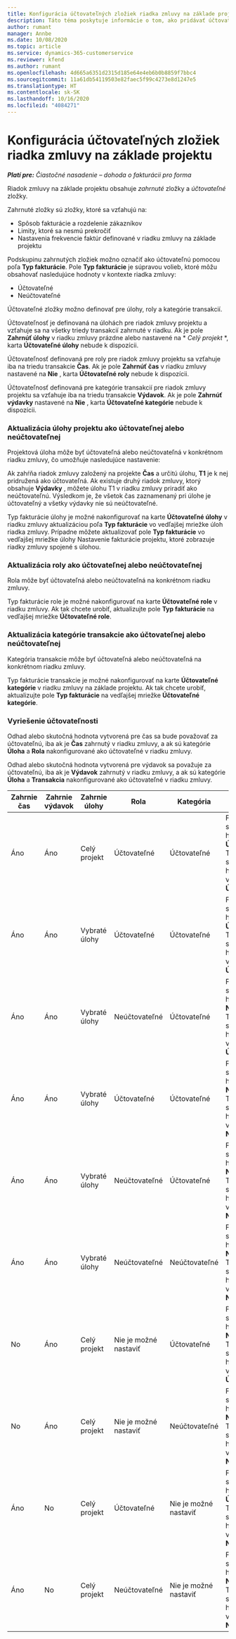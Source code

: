 ```yaml
---
title: Konfigurácia účtovateľných zložiek riadka zmluvy na základe projektu
description: Táto téma poskytuje informácie o tom, ako pridávať účtovateľné zložky do riadkov zmluvy v Project Operations.
author: rumant
manager: Annbe
ms.date: 10/08/2020
ms.topic: article
ms.service: dynamics-365-customerservice
ms.reviewer: kfend
ms.author: rumant
ms.openlocfilehash: 4d665a6351d2315d185e64e4eb6b0b8859f7bbc4
ms.sourcegitcommit: 11a61db54119503e82faec5f99c4273e8d1247e5
ms.translationtype: HT
ms.contentlocale: sk-SK
ms.lasthandoff: 10/16/2020
ms.locfileid: "4084271"
---
```

# <a name="configuring-chargeable-components-of-a-project-based-contract-line"></a>Konfigurácia účtovateľných zložiek riadka zmluvy na základe projektu

_**Platí pre:** Čiastočné nasadenie – dohoda o fakturácii pro forma_

Riadok zmluvy na základe projektu obsahuje *zahrnuté* zložky a *účtovateľné* zložky.

Zahrnuté zložky sú zložky, ktoré sa vzťahujú na:

  - Spôsob fakturácie a rozdelenie zákazníkov
  - Limity, ktoré sa nesmú prekročiť 
  - Nastavenia frekvencie faktúr definované v riadku zmluvy na základe projektu

Podskupinu zahrnutých zložiek možno označiť ako účtovateľnú pomocou poľa **Typ fakturácie**. Pole **Typ fakturácie** je súpravou volieb, ktoré môžu obsahovať nasledujúce hodnoty v kontexte riadka zmluvy:

  - Účtovateľné
  - Neúčtovateľné

Účtovateľné zložky možno definovať pre úlohy, roly a kategórie transakcií.

Účtovateľnosť je definovaná na úlohách pre riadok zmluvy projektu a vzťahuje sa na všetky triedy transakcií zahrnuté v riadku. Ak je pole **Zahrnúť úlohy** v riadku zmluvy prázdne alebo nastavené na * *Celý projekt* *, karta **Účtovateľné úlohy** nebude k dispozícii.

Účtovateľnosť definovaná pre roly pre riadok zmluvy projektu sa vzťahuje iba na triedu transakcie **Čas**. Ak je pole **Zahrnúť čas** v riadku zmluvy nastavené na **Nie** , karta **Účtovateľné roly** nebude k dispozícii.

Účtovateľnosť definovaná pre kategórie transakcií pre riadok zmluvy projektu sa vzťahuje iba na triedu transakcie **Výdavok**. Ak je pole **Zahrnúť výdavky** nastavené na **Nie** , karta **Účtovateľné kategórie** nebude k dispozícii.

### <a name="update-a-project-task-as-chargeable-or-non-chargeable"></a>Aktualizácia úlohy projektu ako účtovateľnej alebo neúčtovateľnej

Projektová úloha môže byť účtovateľná alebo neúčtovateľná v konkrétnom riadku zmluvy, čo umožňuje nasledujúce nastavenie:

Ak zahŕňa riadok zmluvy založený na projekte **Čas** a určitú úlohu, **T1** je k nej pridružená ako účtovateľná. Ak existuje druhý riadok zmluvy, ktorý obsahuje **Výdavky** , môžete úlohu T1 v riadku zmluvy priradiť ako neúčtovateľnú. Výsledkom je, že všetok čas zaznamenaný pri úlohe je účtovateľný a všetky výdavky nie sú neúčtovateľné.

Typ fakturácie úlohy je možné nakonfigurovať na karte **Účtovateľné úlohy** v riadku zmluvy aktualizáciou poľa **Typ fakturácie** vo vedľajšej mriežke úloh riadka zmluvy. Prípadne môžete aktualizovať pole **Typ fakturácie** vo vedľajšej mriežke úlohy Nastavenie fakturácie projektu, ktoré zobrazuje riadky zmluvy spojené s úlohou.

### <a name="update-a-role-as-chargeable-or-non-chargeable"></a>Aktualizácia roly ako účtovateľnej alebo neúčtovateľnej

Rola môže byť účtovateľná alebo neúčtovateľná na konkrétnom riadku zmluvy.

Typ fakturácie role je možné nakonfigurovať na karte **Účtovateľné role** v riadku zmluvy. Ak tak chcete urobiť, aktualizujte pole **Typ fakturácie** na vedľajšej mriežke **Účtovateľné role**.

### <a name="update-a-transaction-category-as-chargeable-or-non-chargeable"></a>Aktualizácia kategórie transakcie ako účtovateľnej alebo neúčtovateľnej

Kategória transakcie môže byť účtovateľná alebo neúčtovateľná na konkrétnom riadku zmluvy.

Typ fakturácie transakcie je možné nakonfigurovať na karte **Účtovateľné kategórie** v riadku zmluvy na základe projektu. Ak tak chcete urobiť, aktualizujte pole **Typ fakturácie** na vedľajšej mriežke **Účtovateľné kategórie**.

### <a name="resolve-chargeability"></a>Vyriešenie účtovateľnosti

Odhad alebo skutočná hodnota vytvorená pre čas sa bude považovať za účtovateľnú, iba ak je **Čas** zahrnutý v riadku zmluvy, a ak sú kategórie **Úloha** a **Rola** nakonfigurované ako účtovateľné v riadku zmluvy.

Odhad alebo skutočná hodnota vytvorená pre výdavok sa považuje za účtovateľnú, iba ak je **Výdavok** zahrnutý v riadku zmluvy, a ak sú kategórie **Úloha** a **Transakcia** nakonfigurované ako účtovateľné v riadku zmluvy.


| Zahrnie čas | Zahrnie výdavok | Zahrnie úlohy | Rola           | Kategória       | Úloha                                                                                                      |
|---------------|------------------|----------------|----------------|----------------|-----------------------------------------------------------------------------------------------------------|
| Áno           | Áno              | Celý projekt | Účtovateľné     | Účtovateľné     | Fakturácia skutočnej hodnoty času: **Účtovateľné** </br> Typ fakturácie skutočnej hodnoty výdavku: **Účtovateľné**           |
| Áno           | Áno              | Vybraté úlohy | Účtovateľné     | Účtovateľné     | Fakturácia skutočnej hodnoty času: **Účtovateľné** </br> Typ fakturácie skutočnej hodnoty výdavku: **Účtovateľné**           |
| Áno           | Áno              | Vybraté úlohy | Neúčtovateľné | Účtovateľné     | Fakturácia skutočnej hodnoty času: **Neúčtovateľné** </br> Typ fakturácie skutočnej hodnoty výdavku: **Účtovateľné**       |
| Áno           | Áno              | Vybraté úlohy | Účtovateľné     | Účtovateľné     | Fakturácia skutočnej hodnoty času: **Neúčtovateľné** </br> Typ fakturácie skutočnej hodnoty výdavku:   **Neúčtovateľné** |
| Áno           | Áno              | Vybraté úlohy | Neúčtovateľné | Účtovateľné     | Fakturácia skutočnej hodnoty času: **Neúčtovateľné** </br> Typ fakturácie skutočnej hodnoty výdavku:   **Neúčtovateľné** |
| Áno           | Áno              | Vybraté úlohy | Neúčtovateľné | Neúčtovateľné | Fakturácia skutočnej hodnoty času: **Neúčtovateľné** </br> Typ fakturácie skutočnej hodnoty výdavku:   **Neúčtovateľné** |
| No            | Áno              | Celý projekt | Nie je možné nastaviť   | Účtovateľné     | Fakturácia skutočnej hodnoty času: **Nedostupné**</br>Typ fakturácie skutočnej hodnoty výdavku: **Účtovateľné**          |
| No            | Áno              | Celý projekt | Nie je možné nastaviť   | Neúčtovateľné | Fakturácia skutočnej hodnoty času: **Nedostupné**</br> Typ fakturácie skutočnej hodnoty výdavku: **Neúčtovateľné**     |
| Áno           | No               | Celý projekt | Účtovateľné     | Nie je možné nastaviť   | Fakturácia skutočnej hodnoty času: **Účtovateľné** </br> Typ fakturácie skutočnej hodnoty výdavku: **Nedostupné**        |
| Áno           | No               | Celý projekt | Neúčtovateľné | Nie je možné nastaviť   | Fakturácia skutočnej hodnoty času: **Neúčtovateľné** </br>Typ fakturácie skutočnej hodnoty výdavku: **Nedostupné**   |
